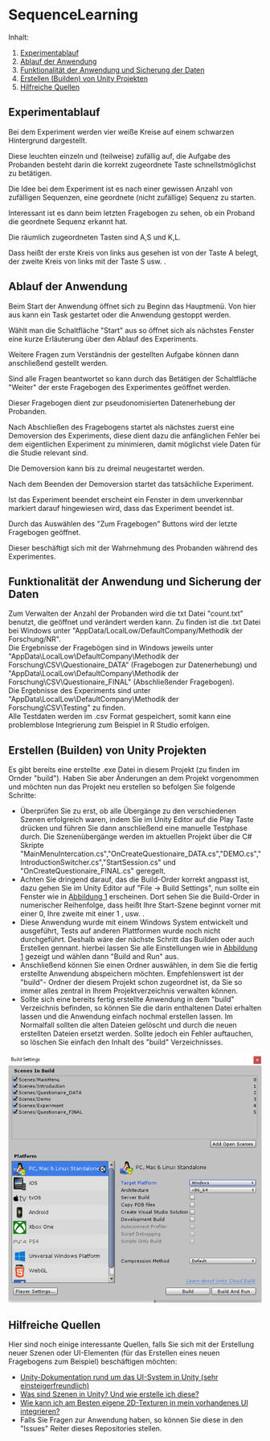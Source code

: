 # SequenceLearning
Inhalt:
1. [Experimentablauf](#experiment)
1. [Ablauf der Anwendung](#anwendung)
1. [Funktionalität der Anwendung und Sicherung der Daten](#funktionen)
1. [Erstellen (Builden) von Unity Projekten](#build)
1. [Hilfreiche Quellen](#support)

<a name="experiment"></a>
## Experimentablauf
<dl>Bei dem Experiment werden vier weiße Kreise auf einem schwarzen Hintergrund dargestellt. </dl>
<dl>Diese leuchten einzeln und (teilweise) zufällig auf, die Aufgabe des Probanden besteht darin die korrekt zugeordnete Taste schnellstmöglichst zu betätigen. </dl> 
<dl>Die Idee bei dem Experiment ist es nach einer gewissen Anzahl von zufälligen Sequenzen, eine geordnete (nicht zufällige) Sequenz zu starten. </dl>
<dl> Interessant ist es dann beim letzten Fragebogen zu sehen, ob ein Proband die geordnete Sequenz erkannt hat. </dl>
<dl>Die räumlich zugeordneten Tasten sind A,S und K,L. </dl>
<dl> Dass heißt der erste Kreis von links aus gesehen ist von der Taste A belegt, der zweite Kreis von links mit der Taste S usw. .  </dl> 

<a name="anwendung"></a> 
## Ablauf der Anwendung

<dl> Beim Start der Anwendung öffnet sich zu Beginn das Hauptmenü. Von hier aus kann ein Task gestartet oder die Anwendung gestoppt werden.  </dl>
<dl> Wählt man die Schaltfläche "Start" aus so öffnet sich als nächstes Fenster eine kurze Erläuterung über den Ablauf des Experiments.  </dl>
<dl> Weitere Fragen zum Verständnis der gestellten Aufgabe können dann anschließend gestellt werden. </dl>
<dl> Sind alle Fragen beantwortet so kann durch das Betätigen der Schaltfläche "Weiter" der erste Fragebogen des Experimentes geöffnet werden.  </dl>
<dl> Dieser Fragebogen dient zur pseudonomisierten Datenerhebung der Probanden. </dl>
 <dl>Nach Abschließen des Fragebogens startet als nächstes zuerst eine Demoversion des Experiments, diese dient dazu die anfänglichen Fehler bei dem eigentlichen Experiment zu minimieren, damit möglichst viele Daten für die Studie relevant sind.</dl>
<dl> Die Demoversion kann bis zu dreimal neugestartet werden.  </dl>
<dl>Nach dem Beenden der Demoversion startet das tatsächliche Experiment. </dl>
<dl>Ist das Experiment beendet erscheint ein Fenster in dem unverkennbar markiert darauf hingewiesen wird, dass das Experiment beendet ist. </dl>
 <dl>Durch das Auswählen des "Zum Fragebogen" Buttons wird der letzte Fragebogen geöffnet.</dl> 
 <dl>Dieser beschäftigt sich mit der Wahrnehmung des Probanden während des Experimentes.  </dl>
 
<a name="funktionen"></a>
## Funktionalität der Anwendung und Sicherung der Daten

Zum Verwalten der Anzahl der Probanden wird die txt Datei "count.txt" benutzt, die geöffnet und verändert werden kann. Zu finden ist die .txt Datei bei Windows unter "AppData/LocalLow/DefaultCompany/Methodik der Forschung/NR".  
Die Ergebnisse der Fragebögen sind in Windows jeweils unter "AppData\LocalLow\DefaultCompany\Methodik der Forschung\CSV\Questionaire_DATA" (Fragebogen zur Datenerhebung) und "AppData\LocalLow\DefaultCompany\Methodik der Forschung\CSV\Questionaire_FINAL" (Abschließender Fragebogen).  
Die Ergebnisse des Experiments sind unter "AppData\LocalLow\DefaultCompany\Methodik der Forschung\CSV\Testing" zu finden.  
Alle Testdaten werden im .csv Format gespeichert, somit kann eine problemblose Integrierung zum Beispiel in R Studio erfolgen.

<a name="build"></a>
## Erstellen (Builden) von Unity Projekten
Es gibt bereits eine erstellte .exe Datei in diesem Projekt (zu finden im Ornder "build"). Haben Sie aber Änderungen an dem Projekt vorgenommen und möchten nun das Projekt neu erstellen so befolgen Sie folgende Schritte:
* Überprüfen Sie zu erst, ob alle Übergänge zu den verschiedenen Szenen erfolgreich waren, indem Sie im Unity Editor auf die Play Taste drücken und führen Sie dann anschließend eine manuelle Testphase durch. Die Szenenübergänge werden im aktuellen Projekt über die C# Skripte "MainMenuIntercation.cs","OnCreateQuestionaire_DATA.cs","DEMO.cs","IntroductionSwitcher.cs","StartSession.cs" und "OnCreateQuestionaire_FINAL.cs" geregelt.
* Achten Sie dringend darauf, das die Build-Order korrekt angpasst ist, dazu gehen Sie im Unity Editor auf "File -> Build Settings", nun sollte ein Fenster wie in [Abbildung 1](#buildbild) erscheinen. Dort sehen Sie die Build-Order in numerischer Reihenfolge, dass heißt Ihre Start-Szene beginnt vorner mit einer 0, Ihre zweite mit einer 1 , usw. .
* Diese Anwendung wurde mit einem Windows System entwickelt und ausgeführt, Tests auf anderen Plattformen wurde noch nicht durchgeführt. Deshalb wäre der nächste Schritt das Builden oder auch Erstellen gennant. hierbei lassen Sie alle Einstellungen wie in [Abbildung 1](#buildbild) gezeigt und wählen dann "Build and Run" aus.
* Anschließend können Sie einen Ordner auswählen, in dem Sie die fertig erstellte Anwendung abspeichern möchten. Empfehlenswert ist der "build"- Ordner der diesem Projekt schon zugeordnet ist, da Sie so immer alles zentral in Ihrem Projektverzeichnis verwalten können.
* Sollte sich eine bereits fertig erstellte Anwendung in dem "build" Verzeichnis befinden, so können Sie die darin enthaltenen Datei erhalten lassen und die Anwendung einfach nochmal erstellen lassen. Im Normalfall sollten die alten Dateien gelöscht und durch die neuen erstellten Dateien ersetzt werden. Sollte jedoch ein Fehler auftauchen, so löschen Sie einfach den Inhalt des "build" Verzeichnisses.

<a name="buildbild"></a>
![alt text](https://github.com/Anker13/SequenceLearning/blob/master/Pictures/BuildStructure.PNG "Abbildung 1: Build-Struktur in Unity")

<a name="support"></a>
## Hilfreiche Quellen 
Hier sind noch einige interessante Quellen, falls Sie sich mit der Erstellung neuer Szenen oder UI-Elementen (für das Erstellen eines neuen Fragebogens zum Beispiel) beschäftigen möchten:
* [Unity-Dokumentation rund um das UI-System in Unity (sehr einsteigerfreundlich)](https://docs.unity3d.com/2018.3/Documentation/Manual/UISystem.html)
* [Was sind Szenen in Unity? Und wie erstelle ich diese?](https://docs.unity3d.com/2018.3/Documentation/Manual/CreatingScenes.html)
* [Wie kann ich am Besten eigene 2D-Texturen in mein vorhandenes UI integrieren?](https://docs.unity3d.com/2018.3/Documentation/Manual/Sprites.html)
* Falls Sie Fragen zur Anwendung haben, so können Sie diese in den "Issues" Reiter dieses Repositories stellen. 
